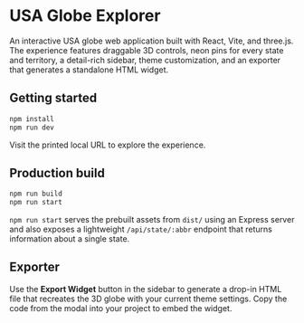 # USA Globe Explorer

An interactive USA globe web application built with React, Vite, and three.js. The experience features draggable 3D controls, neon pins for every state and territory, a detail-rich sidebar, theme customization, and an exporter that generates a standalone HTML widget.

## Getting started

```bash
npm install
npm run dev
```

Visit the printed local URL to explore the experience.

## Production build

```bash
npm run build
npm run start
```

`npm run start` serves the prebuilt assets from `dist/` using an Express server and also exposes a lightweight `/api/state/:abbr` endpoint that returns information about a single state.

## Exporter

Use the **Export Widget** button in the sidebar to generate a drop-in HTML file that recreates the 3D globe with your current theme settings. Copy the code from the modal into your project to embed the widget.
